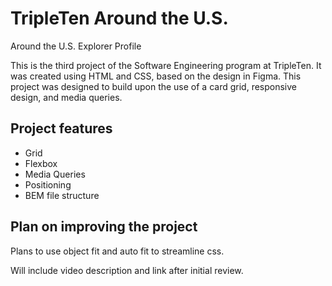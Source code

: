 # TripleTen Around the U.S.

Around the U.S. Explorer Profile

This is the third project of the Software Engineering program at TripleTen. It was created using HTML and CSS, based on the design in Figma. This project was designed to build upon the use of a card grid, responsive design, and media queries.

## Project features

- Grid
- Flexbox
- Media Queries
- Positioning
- BEM file structure

## Plan on improving the project

Plans to use object fit and auto fit to streamline css.

Will include video description and link after initial review.
